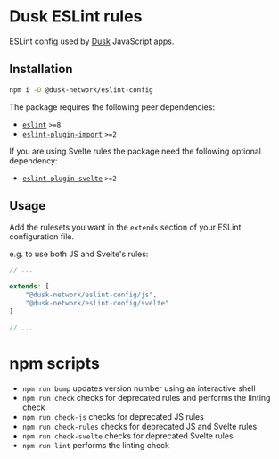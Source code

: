 # Dusk ESLint rules

ESLint config used by [Dusk](https://dusk.network/) JavaScript apps.

## Installation

```bash
npm i -D @dusk-network/eslint-config
```

The package requires the following peer dependencies:
- [`eslint`](https://github.com/eslint/eslint) `>=8`
- [`eslint-plugin-import`](https://github.com/import-js/eslint-plugin-import) `>=2`

If you are using Svelte rules the package need the following optional dependency:

- [`eslint-plugin-svelte`](https://github.com/sveltejs/eslint-plugin-svelte) `>=2`

## Usage

Add the rulesets you want in the `extends` section of your ESLint configuration file.

e.g. to use both JS and Svelte's rules:

```javascript
// ...

extends: [
    "@dusk-network/eslint-config/js",
    "@dusk-network/eslint-config/svelte"
]

// ...
```

# npm scripts

- `npm run bump` updates version number using an interactive shell
- `npm run check` checks for deprecated rules and performs the linting check
- `npm run check-js` checks for deprecated JS rules
- `npm run check-rules` checks for deprecated JS and Svelte rules
- `npm run check-svelte` checks for deprecated Svelte rules
- `npm run lint` performs the linting check
